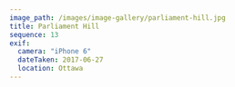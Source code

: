 ```yaml
---
image_path: /images/image-gallery/parliament-hill.jpg
title: Parliament Hill
sequence: 13
exif:
  camera: "iPhone 6"
  dateTaken: 2017-06-27
  location: Ottawa
---
```

